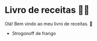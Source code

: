 # Livro de receitas :man_cook: #

Olá! Bem vindo ao meu livro de receitas. :wave:

- Strogonoff de frango
